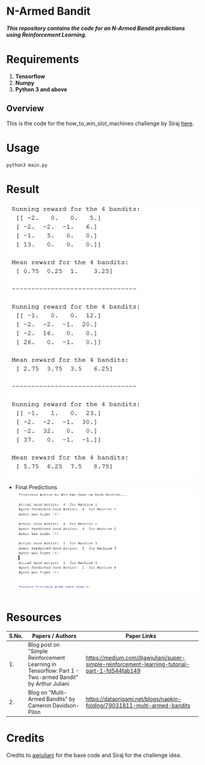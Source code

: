 # N-Armed Bandit
***This repository contains the code for an N-Armed Bandit predictions using Reinforcement Learning.***

# Requirements
1. **Tensorflow**
2. **Numpy**
3. **Python 3 and above**


## Overview

This is the code for the how_to_win_slot_machines challenge by Siraj [here](https://www.youtube.com/watch?v=AIeWLTUYLZQ).


# Usage
```
python3 main.py
```

# Result

![Output a1](Images/Output2.png?raw=true "Output a1")



* Final Predictions
![Output a1](Images/Output1.png?raw=true "Output a1")


# Resources

| S.No.  |                       Papers / Authors                    |                     Paper Links                      |
| ------ | --------------------------------------------------------- | ---------------------------------------------------- |
|1.      |Blog post on "Simple Reinforcement Learning in Tensorflow: Part 1 - Two-armed Bandit" by Arthur Juliani | https://medium.com/@awjuliani/super-simple-reinforcement-learning-tutorial-part-1-fd544fab149 |
|2.      |  Blog on "Multi-Armed Bandits" by Cameron Davidson-Pilon  | https://dataorigami.net/blogs/napkin-folding/79031811-multi-armed-bandits |


# Credits

Credits to [awjuliani](https://github.com/awjuliani) for the base code and Siraj for the challenge idea.

